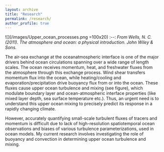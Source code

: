 ```yaml
---
layout: archive
title: "Research"
permalink: /research/
author_profile: true
---
```


![](/images/Upper_ocean_processes.png =100x20)
:--:
*From Wells, N. C. (2011). The atmosphere and ocean: a physical introduction. John Wiley & Sons.*

The air-sea exchange at the oceanatmospheric interface is one of the major drivers behind ocean circulations spanning over a wide range of length scales. The ocean receives momentum, heat, and freshwater fluxes from the atmosphere through this exchange process. Wind shear transfers momentum flux into the ocean, while heating/cooling and evaporation/precipitation drive buoyancy flux from or into the ocean. These fluxes cause upper ocean turbulence and mixing (see figure), which modulate boundary layer and ocean-atmospheric interface properties (like mixed layer depth, sea surface temperature etc.). Thus, an urgent need is to understand this upper ocean mixing to precisely predict its response in a rapidly changing climate.

However, accurately quantifying small-scale turbulent fluxes of tracers and momentum is difficult due to lack of high-resolution spatiotemporal ocean observations and biases of various turbulence parameterizations, used in ocean models. My current research involves investigating the role of buoyancy and convection in determining upper ocean turbulence and mixing.
